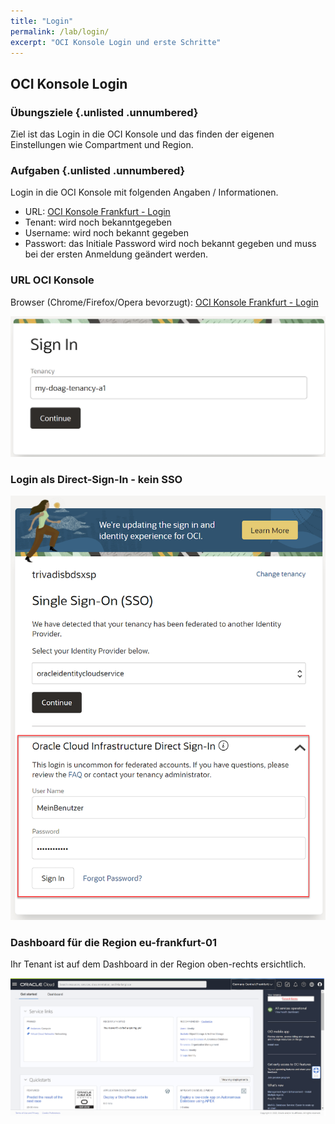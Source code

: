 ```yaml
---
title: "Login"
permalink: /lab/login/
excerpt: "OCI Konsole Login und erste Schritte"
---
```

<!-- markdownlint-disable MD013 -->
<!-- markdownlint-disable MD025 -->
<!-- markdownlint-disable MD033 -->
<!-- markdownlint-disable MD041 -->
## OCI Konsole Login

### Übungsziele {.unlisted .unnumbered}

Ziel ist das Login in die OCI Konsole und das finden der eigenen Einstellungen wie Compartment und Region.

### Aufgaben {.unlisted .unnumbered}

Login in die OCI Konsole mit folgenden Angaben / Informationen.

- URL: <a href="https://console.eu-frankfurt-1.oraclecloud.com" target="_blank" rel="noopener">OCI Konsole Frankfurt - Login</a>
- Tenant: wird noch bekanntgegeben
- Username: wird noch bekannt gegeben
- Passwort: das Initiale Password wird noch bekannt gegeben und muss bei der ersten Anmeldung geändert werden.

### URL OCI Konsole

Browser (Chrome/Firefox/Opera bevorzugt): <a href="https://console.eu-frankfurt-1.oraclecloud.com" target="_blank" rel="noopener">OCI Konsole Frankfurt - Login</a>

![OCI Login Tenancy Dialog](../../images/1x02-login-01.png)

### Login als Direct-Sign-In - kein SSO

![OCI Login User Dialog](../../images/1x02-login-02.png)

### Dashboard für die Region eu-frankfurt-01

Ihr Tenant ist auf dem Dashboard in der Region oben-rechts ersichtlich.

![OCI Dashboard](../../images/1x02-login-03.png)
